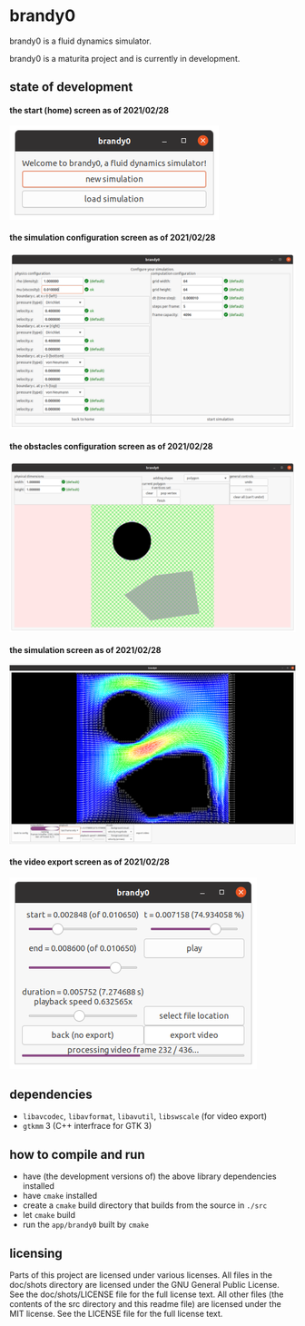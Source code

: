 # brandy0
brandy0 is a fluid dynamics simulator.

brandy0 is a maturita project and is currently in development.

## state of development

#### the start (home) screen as of 2021/02/28
![start screen](./doc/shots/2020-12-04_start_screen.png)

#### the simulation configuration screen as of 2021/02/28
![config screen](./doc/shots/2021-02-28_config_screen.png)

#### the obstacles configuration screen as of 2021/02/28
![obstacles config screen](./doc/shots/2021-02-28_shape_config_screen.png)

#### the simulation screen as of 2021/02/28
![simulation screen](./doc/shots/2021-02-28_simulation_screen.png)

#### the video export screen as of 2021/02/28
![simulation screen](./doc/shots/2021-02-28_video_export_screen.png)

## dependencies
* `libavcodec`, `libavformat`, `libavutil`, `libswscale` (for video export)
* `gtkmm` 3 (C++ interfrace for GTK 3)

## how to compile and run
* have (the development versions of) the above library dependencies installed
* have `cmake` installed
* create a `cmake` build directory that builds from the source in `./src`
* let `cmake` build
* run the `app/brandy0` built by `cmake`

## licensing
Parts of this project are licensed under various licenses. All files in the doc/shots directory are licensed under the GNU General Public License. See the doc/shots/LICENSE file for the full license text. All other files (the contents of the src directory and this readme file) are licensed under the MIT license. See the LICENSE file for the full license text.
